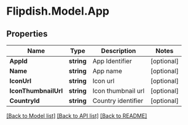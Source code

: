 # Flipdish.Model.App
## Properties

Name | Type | Description | Notes
------------ | ------------- | ------------- | -------------
**AppId** | **string** | App Identifier | [optional] 
**Name** | **string** | App name | [optional] 
**IconUrl** | **string** | Icon url | [optional] 
**IconThumbnailUrl** | **string** | Icon thumbnail url | [optional] 
**CountryId** | **string** | Country identifier | [optional] 

[[Back to Model list]](../README.md#documentation-for-models) [[Back to API list]](../README.md#documentation-for-api-endpoints) [[Back to README]](../README.md)


